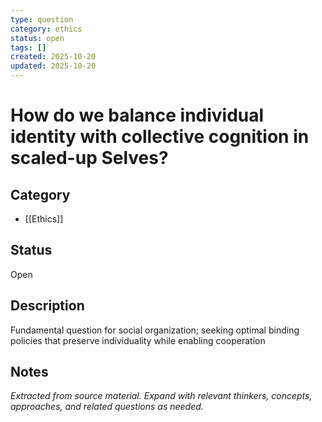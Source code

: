 ```yaml
---
type: question
category: ethics
status: open
tags: []
created: 2025-10-20
updated: 2025-10-20
---
```


# How do we balance individual identity with collective cognition in scaled-up Selves?

## Category

- [[Ethics]]

## Status

Open

## Description

Fundamental question for social organization; seeking optimal binding policies that preserve individuality while enabling cooperation

## Notes

*Extracted from source material. Expand with relevant thinkers, concepts, approaches, and related questions as needed.*
